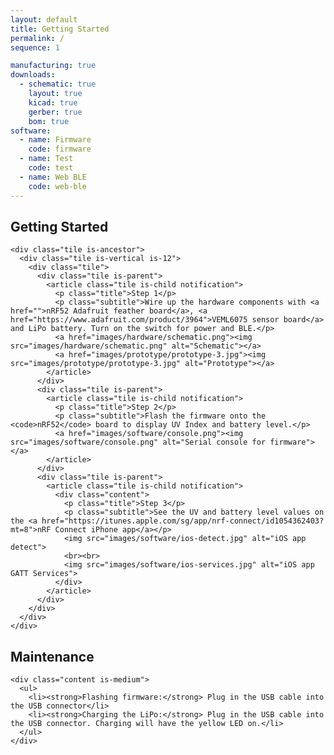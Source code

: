 ```yaml
---
layout: default
title: Getting Started
permalink: /
sequence: 1

manufacturing: true
downloads:
  - schematic: true
    layout: true
    kicad: true
    gerber: true
    bom: true
software:
  - name: Firmware
    code: firmware
  - name: Test
    code: test
  - name: Web BLE
    code: web-ble
---
```


<section class="section is-small">
  <div class="container">
    <h2 class="title is-1">Getting Started</h2>

    <div class="tile is-ancestor">
      <div class="tile is-vertical is-12">
        <div class="tile">
          <div class="tile is-parent">
            <article class="tile is-child notification">
              <p class="title">Step 1</p>
              <p class="subtitle">Wire up the hardware components with <a href="">nRF52 Adafruit feather board</a>, <a href="https://www.adafruit.com/product/3964">VEML6075 sensor board</a> and LiPo battery. Turn on the switch for power and BLE.</p>
              <a href="images/hardware/schematic.png"><img src="images/hardware/schematic.png" alt="Schematic"></a>
              <a href="images/prototype/prototype-3.jpg"><img src="images/prototype/prototype-3.jpg" alt="Prototype"></a>
            </article>
          </div>
          <div class="tile is-parent">
            <article class="tile is-child notification">
              <p class="title">Step 2</p>
              <p class="subtitle">Flash the firmware onto the <code>nRF52</code> board to display UV Index and battery level.</p>
              <a href="images/software/console.png"><img src="images/software/console.png" alt="Serial console for firmware"></a>
            </article>
          </div>
          <div class="tile is-parent">
            <article class="tile is-child notification">
              <div class="content">
                <p class="title">Step 3</p>
                <p class="subtitle">See the UV and battery level values on the <a href="https://itunes.apple.com/sg/app/nrf-connect/id1054362403?mt=8">nRF Connect iPhone app</a></p>
                <img src="images/software/ios-detect.jpg" alt="iOS app detect">
                <br><br>
                <img src="images/software/ios-services.jpg" alt="iOS app GATT Services">
              </div>
            </article>
          </div>
        </div>
      </div>
    </div>
  </div>
</section>

<section class="section is-small">
  <div class="container">
    <h2 class="title is-1">Maintenance</h2>

    <div class="content is-medium">
      <ul>
        <li><strong>Flashing firmware:</strong> Plug in the USB cable into the USB connector</li>
        <li><strong>Charging the LiPo:</strong> Plug in the USB cable into the USB connector. Charging will have the yellow LED on.</li>
      </ul>
    </div>
  </div>
</section>
